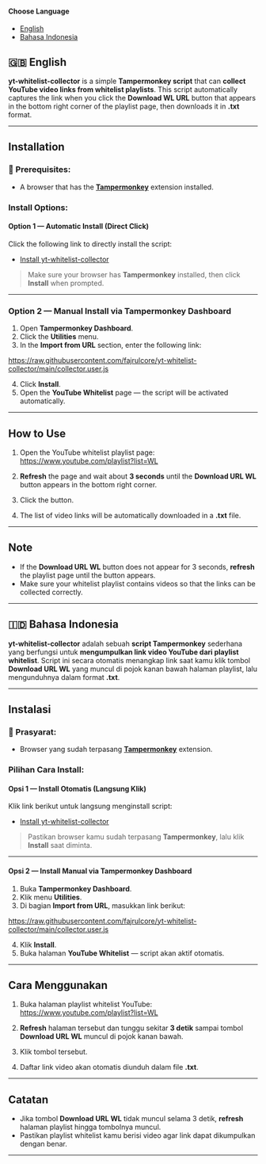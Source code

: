 #### Choose Language
- [English](#english)
- [Bahasa Indonesia](#bahasa-indonesia)

## 🇬🇧 English

**yt-whitelist-collector** is a simple **Tampermonkey script** that can **collect YouTube video links from whitelist playlists**. This script automatically captures the link when you click the **Download WL URL** button that appears in the bottom right corner of the playlist page, then downloads it in **.txt** format.

---

## Installation

### 📌 Prerequisites:
- A browser that has the **[Tampermonkey](https://www.tampermonkey.net/)** extension installed.

### Install Options:

#### Option 1 — Automatic Install (Direct Click)
Click the following link to directly install the script:
- [Install yt-whitelist-collector](https://raw.githubusercontent.com/fajrulcore/yt-whitelist-collector/main/collector.user.js)

> Make sure your browser has **Tampermonkey** installed, then click **Install** when prompted.

---

### Option 2 — Manual Install via Tampermonkey Dashboard
1. Open **Tampermonkey Dashboard**.
2. Click the **Utilities** menu.
3. In the **Import from URL** section, enter the following link:

https://raw.githubusercontent.com/fajrulcore/yt-whitelist-collector/main/collector.user.js

4. Click **Install**.
5. Open the **YouTube Whitelist** page — the script will be activated automatically.

---

## How to Use

1. Open the YouTube whitelist playlist page:
https://www.youtube.com/playlist?list=WL

2. **Refresh** the page and wait about **3 seconds** until the **Download URL WL** button appears in the bottom right corner.
3. Click the button.
4. The list of video links will be automatically downloaded in a **.txt** file.

---

## Note

- If the **Download URL WL** button does not appear for 3 seconds, **refresh** the playlist page until the button appears.
- Make sure your whitelist playlist contains videos so that the links can be collected correctly.

---


## 🇮🇩 Bahasa Indonesia

**yt-whitelist-collector** adalah sebuah **script Tampermonkey** sederhana yang berfungsi untuk **mengumpulkan link video YouTube dari playlist whitelist**. Script ini secara otomatis menangkap link saat kamu klik tombol **Download URL WL** yang muncul di pojok kanan bawah halaman playlist, lalu mengunduhnya dalam format **.txt**.

---

##  Instalasi

### 📌 Prasyarat:
- Browser yang sudah terpasang **[Tampermonkey](https://www.tampermonkey.net/)** extension.

###  Pilihan Cara Install:

####  Opsi 1 — Install Otomatis (Langsung Klik)
Klik link berikut untuk langsung menginstall script:
- [Install yt-whitelist-collector](https://raw.githubusercontent.com/fajrulcore/yt-whitelist-collector/main/collector.user.js)

> Pastikan browser kamu sudah terpasang **Tampermonkey**, lalu klik **Install** saat diminta.

---

#### Opsi 2 — Install Manual via Tampermonkey Dashboard
1. Buka **Tampermonkey Dashboard**.
2. Klik menu **Utilities**.
3. Di bagian **Import from URL**, masukkan link berikut:

https://raw.githubusercontent.com/fajrulcore/yt-whitelist-collector/main/collector.user.js


4. Klik **Install**.
5. Buka halaman **YouTube Whitelist** — script akan aktif otomatis.

---

##  Cara Menggunakan

1. Buka halaman playlist whitelist YouTube:
https://www.youtube.com/playlist?list=WL

2. **Refresh** halaman tersebut dan tunggu sekitar **3 detik** sampai tombol **Download URL WL** muncul di pojok kanan bawah.
3. Klik tombol tersebut.
4. Daftar link video akan otomatis diunduh dalam file **.txt**.

---

## Catatan

- Jika tombol **Download URL WL** tidak muncul selama 3 detik, **refresh** halaman playlist hingga tombolnya muncul.
- Pastikan playlist whitelist kamu berisi video agar link dapat dikumpulkan dengan benar.

---
